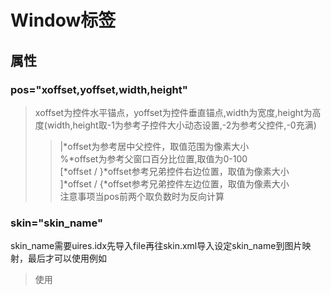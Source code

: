 # Window标签
## 属性
### pos="xoffset,yoffset,width,height"  
> xoffset为控件水平锚点，yoffset为控件垂直锚点,width为宽度,height为高度(width,height取-1为参考子控件大小动态设置,-2为参考父控件,-0充满)  
>> |*offset为参考居中父控件，取值范围为像素大小  
>> %*offset为参考父窗口百分比位置,取值为0-100  
>> [*offset / }*offset参考兄弟控件右边位置，取值为像素大小  
>> ]*offset / {*offset参考兄弟控件左边位置，取值为像素大小  
注意事项当pos前两个取负数时为反向计算
### skin="skin_name"
skin_name需要uires.idx先导入file再往skin.xml导入设定skin_name到图片映射，最后才可以使用例如  
> 使用
